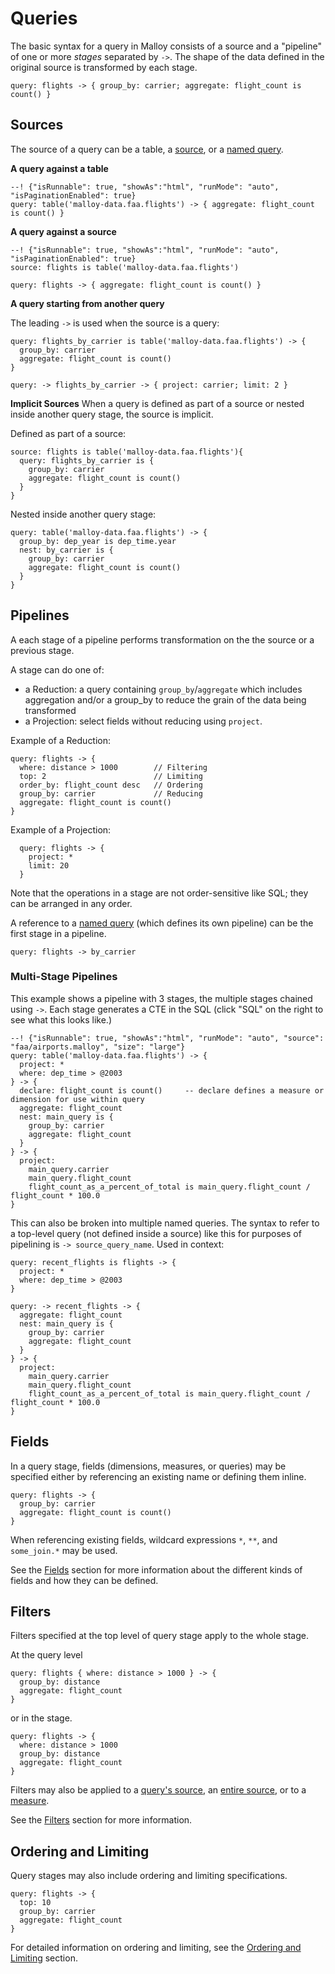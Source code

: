 # Queries

The basic syntax for a query in Malloy consists of a source and a "pipeline" of one or more _stages_ separated by `->`. The shape of the data defined in the original source is transformed by each stage.

```malloy
query: flights -> { group_by: carrier; aggregate: flight_count is count() }
```

## Sources

The source of a query can be a table, a [source](source.md), or a [named query](statement.md#queries).

**A query against a table**

```malloy
--! {"isRunnable": true, "showAs":"html", "runMode": "auto", "isPaginationEnabled": true}
query: table('malloy-data.faa.flights') -> { aggregate: flight_count is count() }
```

**A query against a source**

```malloy
--! {"isRunnable": true, "showAs":"html", "runMode": "auto", "isPaginationEnabled": true}
source: flights is table('malloy-data.faa.flights')

query: flights -> { aggregate: flight_count is count() }
```

**A query starting from another query**

The leading `->` is used when the source is a query:

```malloy
query: flights_by_carrier is table('malloy-data.faa.flights') -> {
  group_by: carrier
  aggregate: flight_count is count()
}

query: -> flights_by_carrier -> { project: carrier; limit: 2 }
```

**Implicit Sources**
When a query is defined as part of a source or nested inside another query stage, the source is implicit.

Defined as part of a source:
```malloy
source: flights is table('malloy-data.faa.flights'){
  query: flights_by_carrier is {
    group_by: carrier
    aggregate: flight_count is count()
  }
}
```

Nested inside another query stage:
```malloy
query: table('malloy-data.faa.flights') -> {
  group_by: dep_year is dep_time.year
  nest: by_carrier is {
    group_by: carrier
    aggregate: flight_count is count()
  }
}
```

## Pipelines

A each stage of a pipeline performs transformation on the the source or a previous stage.

A stage can do one of:
* a Reduction: a query containing `group_by`/`aggregate` which includes aggregation and/or a group_by to reduce the grain of the data being transformed
* a Projection: select fields without reducing using `project`.

Example of a Reduction:
```malloy
query: flights -> {
  where: distance > 1000        // Filtering
  top: 2                        // Limiting
  order_by: flight_count desc   // Ordering
  group_by: carrier             // Reducing
  aggregate: flight_count is count()
}
```

Example of a Projection:
```malloy
  query: flights -> {
    project: *
    limit: 20
  }
```

Note that the operations in a stage are not order-sensitive like SQL; they can be arranged in any order.

A reference to a [named query](nesting.md) (which defines its own pipeline) can be the first stage in a pipeline.

```malloy
query: flights -> by_carrier
```

### Multi-Stage Pipelines

This example shows a pipeline with 3 stages, the multiple stages chained using `->`. Each stage generates a CTE in the SQL (click "SQL" on the right to see what this looks like.)
```malloy
--! {"isRunnable": true, "showAs":"html", "runMode": "auto", "source": "faa/airports.malloy", "size": "large"}
query: table('malloy-data.faa.flights') -> {
  project: *
  where: dep_time > @2003
} -> {
  declare: flight_count is count()     -- declare defines a measure or dimension for use within query
  aggregate: flight_count
  nest: main_query is {
    group_by: carrier
    aggregate: flight_count
  }
} -> {
  project:
    main_query.carrier
    main_query.flight_count
    flight_count_as_a_percent_of_total is main_query.flight_count / flight_count * 100.0
}
```

This can also be broken into multiple named queries. The syntax to refer to a top-level query (not defined inside a source) like this for purposes of pipelining is `-> source_query_name`. Used in context:

```malloy
query: recent_flights is flights -> {
  project: *
  where: dep_time > @2003
}

query: -> recent_flights -> {
  aggregate: flight_count
  nest: main_query is {
    group_by: carrier
    aggregate: flight_count
  }
} -> {
  project:
    main_query.carrier
    main_query.flight_count
    flight_count_as_a_percent_of_total is main_query.flight_count / flight_count * 100.0
}
```


## Fields

In a query stage, fields (dimensions, measures, or
queries) may be specified either by referencing an existing
name or defining them inline.

```malloy
query: flights -> {
  group_by: carrier
  aggregate: flight_count is count()
}
```

When referencing existing fields, wildcard expressions `*`, `**`, and `some_join.*` may be used.

<!-- TODO explain what these all do. -->

See the [Fields](fields.md) section for more information
about the different kinds of fields and how they can be
defined.

## Filters

Filters specified at the top level of query stage apply to
the whole stage.

At the query level
```malloy
query: flights { where: distance > 1000 } -> {
  group_by: distance
  aggregate: flight_count
}
```

or in the stage.
```malloy
query: flights -> {
  where: distance > 1000
  group_by: distance
  aggregate: flight_count
}
```

Filters may also be applied to a [query's source](), an [entire source](source.md#filtering-sources), or to a [measure](expressions.md).

<!-- TODO: improve link for filtering a measure. -->

See the [Filters](filters.md) section for more information.

## Ordering and Limiting

Query stages may also include ordering and limiting
specifications.

```malloy
query: flights -> {
  top: 10
  group_by: carrier
  aggregate: flight_count
}
```

For detailed information on ordering and limiting, see the [Ordering and Limiting](order_by.md) section.